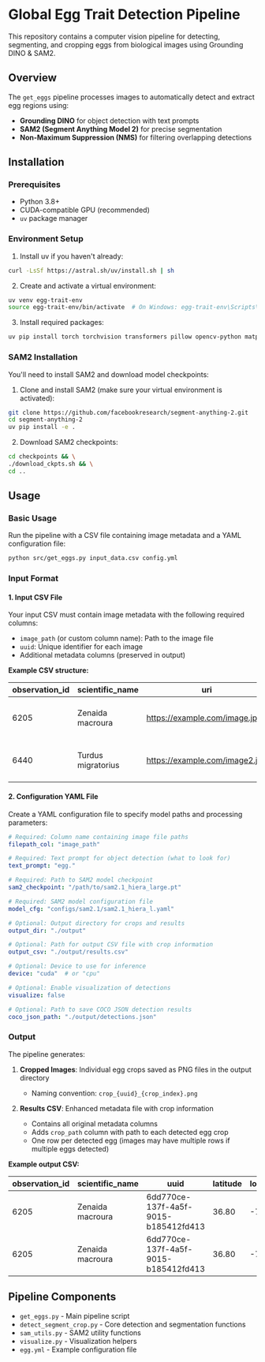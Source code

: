 # Global Egg Trait Detection Pipeline

This repository contains a computer vision pipeline for detecting, segmenting, and cropping eggs from biological images using Grounding DINO & SAM2.

## Overview

The `get_eggs` pipeline processes images to automatically detect and extract egg regions using:
- **Grounding DINO** for object detection with text prompts
- **SAM2 (Segment Anything Model 2)** for precise segmentation
- **Non-Maximum Suppression (NMS)** for filtering overlapping detections

## Installation

### Prerequisites
- Python 3.8+
- CUDA-compatible GPU (recommended)
- `uv` package manager

### Environment Setup

1. Install uv if you haven't already:
```bash
curl -LsSf https://astral.sh/uv/install.sh | sh
```

2. Create and activate a virtual environment:
```bash
uv venv egg-trait-env
source egg-trait-env/bin/activate  # On Windows: egg-trait-env\Scripts\activate
```

3. Install required packages:
```bash
uv pip install torch torchvision transformers pillow opencv-python matplotlib pandas pyyaml numpy
```

### SAM2 Installation
You'll need to install SAM2 and download model checkpoints:

1. Clone and install SAM2 (make sure your virtual environment is activated):
```bash
git clone https://github.com/facebookresearch/segment-anything-2.git
cd segment-anything-2
uv pip install -e .
```

2. Download SAM2 checkpoints:
```bash
cd checkpoints && \
./download_ckpts.sh && \
cd ..
```

## Usage

### Basic Usage

Run the pipeline with a CSV file containing image metadata and a YAML configuration file:

```bash
python src/get_eggs.py input_data.csv config.yml
```

### Input Format

#### 1. Input CSV File
Your input CSV must contain image metadata with the following required columns:

- `image_path` (or custom column name): Path to the image file
- `uuid`: Unique identifier for each image
- Additional metadata columns (preserved in output)

**Example CSV structure:**

| observation_id | scientific_name | uri | uuid | filename | latitude | longitude | image_path |
|---|---|---|---|---|---|---|---|
| 6205 | Zenaida macroura | https://example.com/image.jpg | 6dd770ce-137f-4a5f-9015-b185412fd413 | image.jpg | 36.80 | -76.09 | /path/to/image.jpg |
| 6440 | Turdus migratorius | https://example.com/image2.jpg | d7ab7302-7f60-4a93-8a65-d5a5c95e398e | image2.jpg | 36.80 | -76.09 | /path/to/image2.jpg |

#### 2. Configuration YAML File
Create a YAML configuration file to specify model paths and processing parameters:

```yaml
# Required: Column name containing image file paths
filepath_col: "image_path"

# Required: Text prompt for object detection (what to look for)
text_prompt: "egg."

# Required: Path to SAM2 model checkpoint
sam2_checkpoint: "/path/to/sam2.1_hiera_large.pt"

# Required: SAM2 model configuration file
model_cfg: "configs/sam2.1/sam2.1_hiera_l.yaml"

# Optional: Output directory for crops and results
output_dir: "./output"

# Optional: Path for output CSV file with crop information
output_csv: "./output/results.csv"

# Optional: Device to use for inference
device: "cuda"  # or "cpu"

# Optional: Enable visualization of detections
visualize: false

# Optional: Path to save COCO JSON detection results
coco_json_path: "./output/detections.json"
```
### Output

The pipeline generates:

1. **Cropped Images**: Individual egg crops saved as PNG files in the output directory
   - Naming convention: `crop_{uuid}_{crop_index}.png`

2. **Results CSV**: Enhanced metadata file with crop information
   - Contains all original metadata columns
   - Adds `crop_path` column with path to each detected egg crop
   - One row per detected egg (images may have multiple rows if multiple eggs detected)

**Example output CSV:**

| observation_id | scientific_name | uuid | latitude | longitude | crop_path |
|---|---|---|---|---|---|
| 6205 | Zenaida macroura | 6dd770ce-137f-4a5f-9015-b185412fd413 | 36.80 | -76.09 | ./output/crop_6dd770ce-137f-4a5f-9015-b185412fd413_0.png |
| 6205 | Zenaida macroura | 6dd770ce-137f-4a5f-9015-b185412fd413 | 36.80 | -76.09 | ./output/crop_6dd770ce-137f-4a5f-9015-b185412fd413_1.png |

## Pipeline Components

- `get_eggs.py` - Main pipeline script
- `detect_segment_crop.py` - Core detection and segmentation functions
- `sam_utils.py` - SAM2 utility functions
- `visualize.py` - Visualization helpers
- `egg.yml` - Example configuration file


